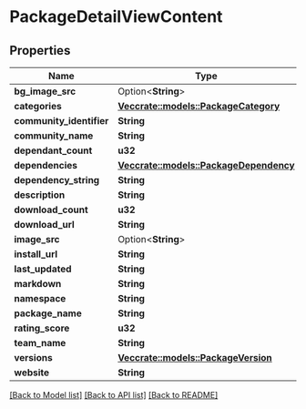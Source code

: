 # PackageDetailViewContent

## Properties

Name | Type | Description | Notes
------------ | ------------- | ------------- | -------------
**bg_image_src** | Option<**String**> |  | 
**categories** | [**Vec<crate::models::PackageCategory>**](PackageCategory.md) |  | 
**community_identifier** | **String** |  | 
**community_name** | **String** |  | 
**dependant_count** | **u32** |  | 
**dependencies** | [**Vec<crate::models::PackageDependency>**](PackageDependency.md) |  | 
**dependency_string** | **String** |  | 
**description** | **String** |  | 
**download_count** | **u32** |  | 
**download_url** | **String** |  | 
**image_src** | Option<**String**> |  | 
**install_url** | **String** |  | 
**last_updated** | **String** |  | 
**markdown** | **String** |  | 
**namespace** | **String** |  | 
**package_name** | **String** |  | 
**rating_score** | **u32** |  | 
**team_name** | **String** |  | 
**versions** | [**Vec<crate::models::PackageVersion>**](PackageVersion.md) |  | 
**website** | **String** |  | 

[[Back to Model list]](../README.md#documentation-for-models) [[Back to API list]](../README.md#documentation-for-api-endpoints) [[Back to README]](../README.md)


